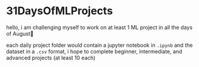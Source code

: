 # 31DaysOfMLProjects

hello, i am challenging myself to work on at least 1 ML project in all the days of August🎉

each daily project folder would contain a jupyter notebook in `.ipynb` and the dataset in a `.csv` format, i hope to complete beginner, intermediate, and advanced projects (at least 10 each)
